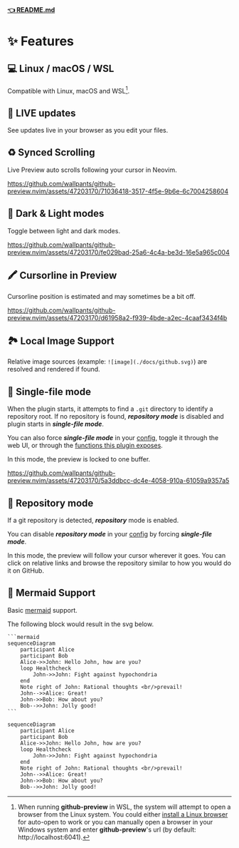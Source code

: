 #### [👈 README.md](/README.md)

# ✨ Features

## 💻 Linux / macOS / WSL

Compatible with Linux, macOS and WSL[^1].

[^1]:
    When running **github-preview** in WSL, the system will attempt to open a browser from the
    Linux system. You could either [install a Linux browser](https://learn.microsoft.com/en-us/windows/wsl/tutorials/gui-apps)
    for auto-open to work or you can manually open a browser in your Windows system and enter
    **github-preview**'s url (by default: http://localhost:6041).

## 🔴 LIVE updates

See updates live in your browser as you edit your files.

## ♻️ Synced Scrolling

Live Preview auto scrolls following your cursor in Neovim.

https://github.com/wallpants/github-preview.nvim/assets/47203170/71036418-3517-4f5e-9b6e-6c7004258604

## 🌈 Dark & Light modes

Toggle between light and dark modes.

https://github.com/wallpants/github-preview.nvim/assets/47203170/fe029bad-25a6-4c4a-be3d-16e5a965c004

## 🖍️ Cursorline in Preview

Cursorline position is estimated and may sometimes be a bit off.

https://github.com/wallpants/github-preview.nvim/assets/47203170/d61958a2-f939-4bde-a2ec-4caaf3434f4b

## 🏞️ Local Image Support

Relative image sources (example: `![image](./docs/github.svg)`) are resolved and rendered if found.

## 📌 Single-file mode

When the plugin starts, it attempts to find a `.git` directory to identify a repository root.
If no repository is found, **_repository mode_** is disabled and plugin starts
in **_single-file mode_**.

You can also force **_single-file mode_** in your [config](/README.md#%EF%B8%8F-configuration),
toggle it through the web UI, or through the [functions this plugin exposes](/README.md#-advanced-usage).

In this mode, the preview is locked to one buffer.

https://github.com/wallpants/github-preview.nvim/assets/47203170/5a3ddbcc-dc4e-4058-910a-61059a9357a5

## 📂 Repository mode

If a git repository is detected, **_repository_** mode is enabled.

You can disable **_repository mode_** in your [config](/README.md#%EF%B8%8F-configuration)
by forcing **_single-file mode_**.

In this mode, the preview will follow your cursor wherever it goes. You can click on
relative links and browse the repository similar to how you would do it on GitHub.

## 🧜 Mermaid Support

Basic [mermaid](https://github.blog/2022-02-14-include-diagrams-markdown-files-mermaid/) support.

The following block would result in the svg below.

````
```mermaid
sequenceDiagram
    participant Alice
    participant Bob
    Alice->>John: Hello John, how are you?
    loop Healthcheck
        John->>John: Fight against hypochondria
    end
    Note right of John: Rational thoughts <br/>prevail!
    John-->>Alice: Great!
    John->>Bob: How about you?
    Bob-->>John: Jolly good!
```
````

```mermaid
sequenceDiagram
    participant Alice
    participant Bob
    Alice->>John: Hello John, how are you?
    loop Healthcheck
        John->>John: Fight against hypochondria
    end
    Note right of John: Rational thoughts <br/>prevail!
    John-->>Alice: Great!
    John->>Bob: How about you?
    Bob-->>John: Jolly good!
```
